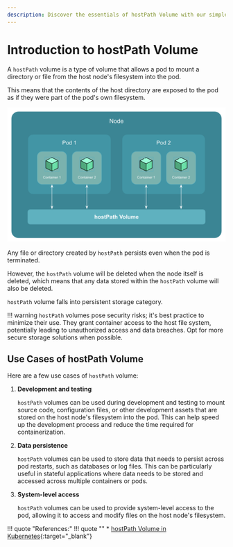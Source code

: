 ```yaml
---
description: Discover the essentials of hostPath Volume with our simple introduction. Explore its uses and learn how to utilize it in Kubernetes.
---
```


# Introduction to hostPath Volume

A `hostPath` volume is a type of volume that allows a pod to mount a directory or file from the host node's filesystem into the pod.

This means that the contents of the host directory are exposed to the pod as if they were part of the pod's own filesystem.

<p align="center">
    <img src="../../../../../assets/eks-course-images/storage-in-kubernetes/hostpath-volume.png" alt="hostPath Volume" loading="lazy" width="550" />
</p>

Any file or directory created by `hostPath` persists even when the pod is terminated.

However, the `hostPath` volume will be deleted when the node itself is deleted, which means that any data stored within the `hostPath` volume will also be deleted.

`hostPath` volume falls into persistent storage category.

!!! warning
    `hostPath` volumes pose security risks; it's best practice to minimize their use. They grant container access to the host file system, potentially leading to unauthorized access and data breaches. Opt for more secure storage solutions when possible.


## Use Cases of hostPath Volume

Here are a few use cases of `hostPath` volume:

1. **Development and testing**

    `hostPath` volumes can be used during development and testing to mount source code, configuration files, or other development assets that are stored on the host node's filesystem into the pod. This can help speed up the development process and reduce the time required for containerization.

2. **Data persistence**

    `hostPath` volumes can be used to store data that needs to persist across pod restarts, such as databases or log files. This can be particularly useful in stateful applications where data needs to be stored and accessed across multiple containers or pods.

3. **System-level access**

    `hostPath` volumes can be used to provide system-level access to the pod, allowing it to access and modify files on the host node's filesystem.



!!! quote "References:"
    !!! quote ""
        * [hostPath Volume in Kubernetes]{:target="_blank"}


<!-- Hyperlinks -->
[hostPath Volume in Kubernetes]: https://kubernetes.io/docs/concepts/storage/volumes/#hostpath
